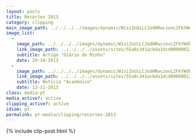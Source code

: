 ```yaml
---
layout: posts
title: Recortes 2013
category: clipping
main_image_path: ../../../../images/dynamic/W1siZnUiLCJodHRwczovL2FkYWdhd2ViLnMzLmFtYXpvbmF/MTQ1MDcyMDI0OCJdLFsicCIsInRodW1iIiwiMTYweDE2MCM/noticia-29-10-21033bac.png?sha=057f3f6aac6296a2
image_list: 
  - 
    image_path: ../../../../images/dynamic/W1siZnUiLCJodHRwczovL2FkYWdhd2ViLnMzLmFtYXpvbmF/MTQ1MDcyMDI0OCJdLFsicCIsInRodW1iIiwiMTYweDE2MCM/noticia-29-10-21033bac.png?sha=057f3f6aac6296a2
    link_image_path: ../../../../assets/sites/55a8c341acbda1dcd0000002/content_entry55a8c390acbda1868600001d/55a8c478acbda16df900015b/files/noticia-29-10-21037b9d.png?1450720248
    subtitle: Artigo "Diário do Minho"
    date: 29-10-2013
  - 
    image_path: ../../../../images/dynamic/W1siZnUiLCJodHRwczovL2FkYWdhd2ViLnMzLmFtYXpvbmF/13-11-2013-academico6088.png?sha=fc71cf6589d28578
    link_image_path: ../../../../assets/sites/55a8c341acbda1dcd0000002/content_entry55a8c390acbda1868600001d/55a8c47facbda191a400015c/files/13-11-2013-academico21df.png?1450720273
    subtitle: Notícia "Académico"
    date: 13-11-2013
class: media-pt
media_active?: active
clipping_active?: active
idiom: pt
permalink: pt-media/clipping/recortes-2013
--- 
```


{% include clip-post.html %}